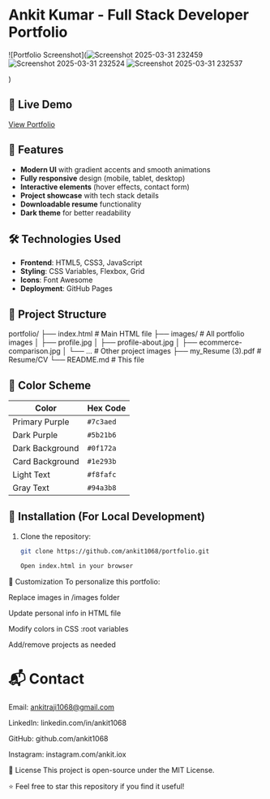 # Ankit Kumar - Full Stack Developer Portfolio

![Portfolio Screenshot](![Screenshot 2025-03-31 232459](https://github.com/user-attachments/assets/ab8ca1ef-bd0d-4c59-b263-23bbf2c64e6b)
![Screenshot 2025-03-31 232524](https://github.com/user-attachments/assets/3dfd6bf6-1972-42d4-ba5b-3a18c03e4dc6)
![Screenshot 2025-03-31 232537](https://github.com/user-attachments/assets/e87a00c1-dd33-4f64-8555-2ae7ec0eff48)

) <!-- Add a screenshot if available -->

## 🚀 Live Demo
[View Portfolio](https://github.com/ankit1068/Ankit-s-Portfolio) <!-- Replace with your GitHub Pages or custom domain link -->

## 🌟 Features
- **Modern UI** with gradient accents and smooth animations
- **Fully responsive** design (mobile, tablet, desktop)
- **Interactive elements** (hover effects, contact form)
- **Project showcase** with tech stack details
- **Downloadable resume** functionality
- **Dark theme** for better readability

## 🛠️ Technologies Used
- **Frontend**: HTML5, CSS3, JavaScript
- **Styling**: CSS Variables, Flexbox, Grid
- **Icons**: Font Awesome
- **Deployment**: GitHub Pages

## 📂 Project Structure
portfolio/
├── index.html # Main HTML file
├── images/ # All portfolio images
│ ├── profile.jpg
│ ├── profile-about.jpg
│ ├── ecommerce-comparison.jpg
│ └── ... # Other project images
├── my_Resume (3).pdf # Resume/CV
└── README.md # This file

## 🎨 Color Scheme
| Color               | Hex Code   |
|---------------------|-----------|
| Primary Purple      | `#7c3aed` |
| Dark Purple         | `#5b21b6` |
| Dark Background     | `#0f172a` |
| Card Background     | `#1e293b` |
| Light Text          | `#f8fafc` |
| Gray Text           | `#94a3b8` |

## 🔧 Installation (For Local Development)
1. Clone the repository:
   ```bash
   git clone https://github.com/ankit1068/portfolio.git

   Open index.html in your browser

📝 Customization
To personalize this portfolio:

Replace images in /images folder

Update personal info in HTML file

Modify colors in CSS :root variables

Add/remove projects as needed
# 📬 Contact
Email: ankitraji1068@gmail.com

LinkedIn: linkedin.com/in/ankit1068

GitHub: github.com/ankit1068

Instagram: instagram.com/ankit.iox

📜 License
This project is open-source under the MIT License.

⭐ Feel free to star this repository if you find it useful!


